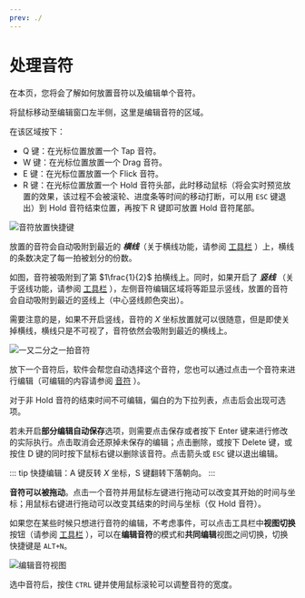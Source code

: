 ```yaml
---
prev: ./
---
```


# 处理音符

在本页，您将会了解如何放置音符以及编辑单个音符。

将鼠标移动至编辑窗口左半侧，这里是编辑音符的区域。

在该区域按下：

- Q 键：在光标位置放置一个 Tap 音符。
- W 键：在光标位置放置一个 Drag 音符。
- E 键：在光标位置放置一个 Flick 音符。
- R 键：在光标位置放置一个 Hold
  音符头部，此时移动鼠标（将会实时预览放置的效果，该过程不会被滚轮、进度条等时间的移动打断，可以用 `ESC` 键退出）到 Hold
  音符结束位置，再按下 R 键即可放置 Hold 音符尾部。

![音符放置快捷键](/assets/imgs/contents/音符放置快捷键.avif)

放置的音符会自动吸附到最近的 ***横线***（关于横线功能，请参阅 [工具栏](../UI/tools-bar.md) ）上，横线的条数决定了每一拍被划分的份数。

如图，音符被吸附到了第 $1\frac{1}{2}$ 拍横线上。同时，如果开启了 ***竖线***
（关于竖线功能，请参阅 [工具栏](../UI/tools-bar.md) ），左侧音符编辑区域将等距显示竖线，放置的音符会自动吸附到最近的竖线上（中心竖线颜色突出）。

需要注意的是，如果不开启竖线，音符的 $X$ 坐标放置就可以很随意，但是即使关掉横线，横线只是不可视了，音符依然会吸附到最近的横线上。

![一又二分之一拍音符](/assets/imgs/contents/一又二分之一拍音符.avif)

放下一个音符后，软件会帮您自动选择这个音符，您也可以通过点击一个音符来进行编辑（可编辑的内容请参阅 [音符](../inside-chart/note.md)
）。

对于非 Hold 音符的结束时间不可编辑，偏白的为下拉列表，点击后会出现可选项。

若未开启**部分编辑自动保存**选项，则需要点击保存或者按下 Enter 键来进行修改的实际执行。点击取消会还原掉未保存的编辑；点击删除，或按下
Delete 键，或按住 D 键的同时按下鼠标右键以删除该音符。点击箭头或 `ESC` 键以退出编辑。

::: tip
快捷编辑：A 键反转 $X$ 坐标，S 键翻转下落朝向。
:::

**音符可以被拖动**。点击一个音符并用鼠标左键进行拖动可以改变其开始的时间与坐标；用鼠标右键进行拖动可以改变其结束的时间与坐标（仅
Hold 音符）。

如果您在某些时候只想进行音符的编辑，不考虑事件，可以点击工具栏中**视图切换**按钮（请参阅 [工具栏](../UI/tools-bar.md)
），可以在**编辑音符**的模式和**共同编辑**视图之间切换，切换快捷键是 `ALT+N`。

![编辑音符视图](/assets/imgs/contents/编辑音符视图.avif)

选中音符后，按住 `CTRL` 键并使用鼠标滚轮可以调整音符的宽度。
